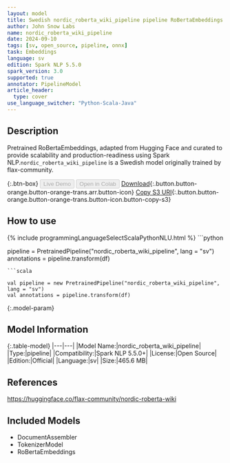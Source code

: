 ```yaml
---
layout: model
title: Swedish nordic_roberta_wiki_pipeline pipeline RoBertaEmbeddings from flax-community
author: John Snow Labs
name: nordic_roberta_wiki_pipeline
date: 2024-09-10
tags: [sv, open_source, pipeline, onnx]
task: Embeddings
language: sv
edition: Spark NLP 5.5.0
spark_version: 3.0
supported: true
annotator: PipelineModel
article_header:
  type: cover
use_language_switcher: "Python-Scala-Java"
---
```


## Description

Pretrained RoBertaEmbeddings, adapted from Hugging Face and curated to provide scalability and production-readiness using Spark NLP.`nordic_roberta_wiki_pipeline` is a Swedish model originally trained by flax-community.

{:.btn-box}
<button class="button button-orange" disabled>Live Demo</button>
<button class="button button-orange" disabled>Open in Colab</button>
[Download](https://s3.amazonaws.com/auxdata.johnsnowlabs.com/public/models/nordic_roberta_wiki_pipeline_sv_5.5.0_3.0_1726005604514.zip){:.button.button-orange.button-orange-trans.arr.button-icon}
[Copy S3 URI](s3://auxdata.johnsnowlabs.com/public/models/nordic_roberta_wiki_pipeline_sv_5.5.0_3.0_1726005604514.zip){:.button.button-orange.button-orange-trans.button-icon.button-copy-s3}

## How to use



<div class="tabs-box" markdown="1">
{% include programmingLanguageSelectScalaPythonNLU.html %}
```python

pipeline = PretrainedPipeline("nordic_roberta_wiki_pipeline", lang = "sv")
annotations =  pipeline.transform(df)   

```
```scala

val pipeline = new PretrainedPipeline("nordic_roberta_wiki_pipeline", lang = "sv")
val annotations = pipeline.transform(df)

```
</div>

{:.model-param}
## Model Information

{:.table-model}
|---|---|
|Model Name:|nordic_roberta_wiki_pipeline|
|Type:|pipeline|
|Compatibility:|Spark NLP 5.5.0+|
|License:|Open Source|
|Edition:|Official|
|Language:|sv|
|Size:|465.6 MB|

## References

https://huggingface.co/flax-community/nordic-roberta-wiki

## Included Models

- DocumentAssembler
- TokenizerModel
- RoBertaEmbeddings